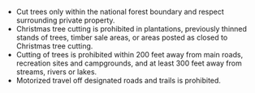* Cut trees only within the national forest boundary and respect surrounding private property.
* Christmas tree cutting is prohibited in plantations, previously thinned stands of trees, timber sale areas, or areas posted as closed to Christmas tree cutting.
* Cutting of trees is prohibited within 200 feet away from main roads, recreation sites and campgrounds, and at least 300 feet away from streams, rivers or lakes.
* Motorized travel off designated roads and trails is prohibited.
